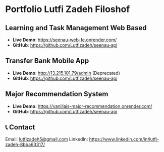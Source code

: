 # Portfolio Lutfi Zadeh Filoshof

## Learning and Task Management Web Based
- **Live Demo**: https://seenau-web-fe.onrender.com/
- **GitHub**: https://github.com/Lutfizadeh/seenau-api

## Transfer Bank Mobile App
- **Live Demo**: http://13.215.101.79/admin (Deprecated)
- **GitHub**: https://github.com/Lutfizadeh/seenau-api

## Major Recommendation System
- **Live Demo**: https://vanillajs-major-recommendation.onrender.com/
- **GitHub**: https://github.com/Lutfizadeh/seenau-api

## 📞 Contact
Email: lutfizadeh5@gmail.com
LinkedIn: https://www.linkedin.com/in/lutfi-zadeh-8bba63317/
